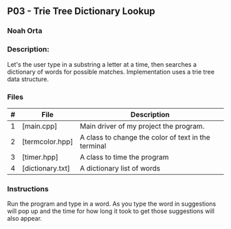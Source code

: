 ## P03 - Trie Tree Dictionary Lookup
### Noah Orta
### Description:

Let's the user type in a substring a letter at a time, then searches a 
dictionary of words for possible matches. Implementation uses a trie tree
data structure.

### Files

|   #   | File            | Description                                        |
| :---: | --------------- | -------------------------------------------------- |
|   1   | [main.cpp]      | Main driver of my project the program.              |
|   2   | [termcolor.hpp]      | A class to change the color of text in the terminal  |
|   3   | [timer.hpp] | A class to time the program                             |
|   4   | [dictionary.txt]    | A dictionary list of words                    |



### Instructions

Run the program and type in a word. As you type the word in suggestions will pop 
up and the time for how long it took to get those suggestions will also appear. 
